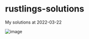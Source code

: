 # rustlings-solutions
My solutions at 2022-03-22

![image](https://user-images.githubusercontent.com/47840319/159546317-4627044e-698d-4858-9083-c5f9b1801cda.png)
